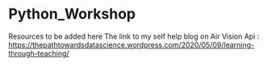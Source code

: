# Python_Workshop
Resources to be added here
The link to my self help blog on Air Vision Api : https://thepathtowardsdatascience.wordpress.com/2020/05/09/learning-through-teaching/